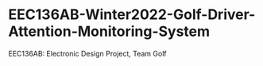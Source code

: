 # EEC136AB-Winter2022-Golf-Driver-Attention-Monitoring-System
EEC136AB: Electronic Design Project, Team Golf
